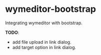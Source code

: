# wymeditor-bootstrap
Integrating wymeditor with bootstrap.

**TODO**: 
- add file upload in link dialog.
- add target option in link dialog.
